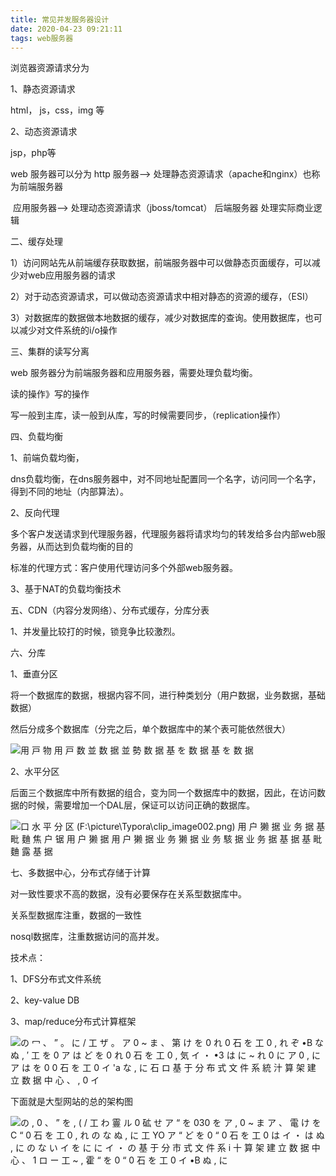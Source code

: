 ```yaml
---
title: 常见并发服务器设计
date: 2020-04-23 09:21:11
tags: web服务器
---
```


浏览器资源请求分为

1、静态资源请求

   html， js，css，img 等

2、动态资源请求

  jsp，php等

 

web 服务器可以分为 http 服务器--> 处理静态资源请求（apache和nginx）也称为前端服务器

​                 应用服务器--> 处理动态资源请求（jboss/tomcat） 后端服务器 处理实际商业逻辑

二、缓存处理

1）访问网站先从前端缓存获取数据，前端服务器中可以做静态页面缓存，可以减少对web应用服务器的请求

2）对于动态资源请求，可以做动态资源请求中相对静态的资源的缓存，（ESI）

3）对数据库的数据做本地数据的缓存，减少对数据库的查询。使用数据库，也可以减少对文件系统的i/o操作

三、集群的读写分离

  web 服务器分为前端服务器和应用服务器，需要处理负载均衡。

  读的操作》写的操作

  写一般到主库，读一般到从库，写的时候需要同步，（replication操作）

四、负载均衡

  1、前端负载均衡，

​    dns负载均衡，在dns服务器中，对不同地址配置同一个名字，访问同一个名字，得到不同的地址（内部算法）。

  2、反向代理

​    多个客户发送请求到代理服务器，代理服务器将请求均匀的转发给多台内部web服务器，从而达到负载均衡的目的

   标准的代理方式：客户使用代理访问多个外部web服务器。

  3、基于NAT的负载均衡技术

 

五、CDN（内容分发网络）、分布式缓存，分库分表

1、并发量比较打的时候，锁竞争比较激烈。

 

 

六、分库

1、垂直分区

将一个数据库的数据，根据内容不同，进行种类划分（用户数据，业务数据，基础数据）

然后分成多个数据库（分完之后，单个数据库中的某个表可能依然很大）

![用 戸 物  用 戸 数  並 数 据  並 勢 数 据  基 を 数 据  基 を 数 据 ](F:\picture\Typora\clip_image001.png)

2、水平分区

后面三个数据库中所有数据的组合，变为同一个数据库中的数据，因此，在访问数据的时候，需要增加一个DAL层，保证可以访问正确的数据库。

![口 水 平 分 区 (F:\picture\Typora\clip_image002.png)  用 户 獭 据  业 务 据  基 毗 麯  焦 户 锯  用 户 獭 据  用 户 獭 据  业 务 獭 据  业 务 駭 据  业 务 据  基 据  基 毗 麯 露  基 据 ](file:///C:/Users/刘鹤年/AppData/Local/Temp/msohtmlclip1/02/clip_image002.png)

 

七、多数据中心，分布式存储于计算

对一致性要求不高的数据，没有必要保存在关系型数据库中。

关系型数据库注重，数据的一致性

nosql数据库，注重数据访问的高并发。

技术点：

1、DFS分布式文件系统

2、key-value DB

3、map/reduce分布式计算框架

![の 冖 、 ” 。 に / 工 ザ 。  ア 0 ~ ま 、 第 け を 0 れ 0 石 を  工 0 , れ ぞ •B な ぬ , ′  工 を 0 ア は ど を 0 れ 0 石 を  工 0 , 気 イ ・ •3 は に ~ れ 0 に  ア 0 , に ア は を 0 0 石 を  工 0 イ 'a な , に  石  ロ  基 于 分 布 式 文 件 系 統 汁 算 架 建 立 数 据 中 心 、  , 0 イ ](F:\picture\Typora\clip_image003.png)

 

下面就是大型网站的总的架构图

![の , 0 、 ” を , ( / 工 わ 霻 ル  0 砿 せ ア “ を 030 を  ア , 0 ~ ま ア 、 電 け を C “ 0 石 を  工 0 , れ の な ぬ , に  工 YO ア “ ど を 0 “ 0 石 を  工 0 は イ ・ は ぬ , に  の な い イ を に に イ ・ の  基 于 分 市 式 文 件 系 i 十 算 架 建 立 数 据 中 心 、  1 ロ ー  工 ~ , 霍 “ を 0 “ 0 石 を  工 0 イ •B ぬ , に ](F:\picture\Typora\clip_image004.png)